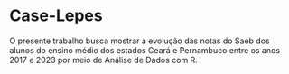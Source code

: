 # Case-Lepes
O presente trabalho busca mostrar a evolução das notas do Saeb dos alunos do ensino médio dos estados Ceará e Pernambuco entre os anos 2017 e 2023 por meio de Análise de Dados com R.
